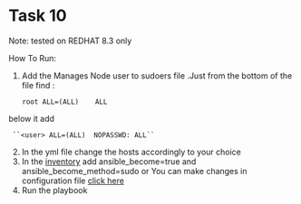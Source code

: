 # Task 10
Note: tested on REDHAT 8.3 only

How To Run:
1. Add the Manages Node user to sudoers file .Just from the bottom of the file find :

     ``root ALL=(ALL)    ALL``

below it add

     ``<user> ALL=(ALL)  NOPASSWD: ALL``

2. In the yml file change the hosts accordingly to your choice
3. In the [inventory](https://docs.ansible.com/ansible/latest/user_guide/intro_inventory.html) add ansible_become=true and ansible_become_method=sudo
       or 
   You can make changes in configuration file [click here](https://docs.ansible.com/ansible/2.3/become.html)
4. Run the playbook
